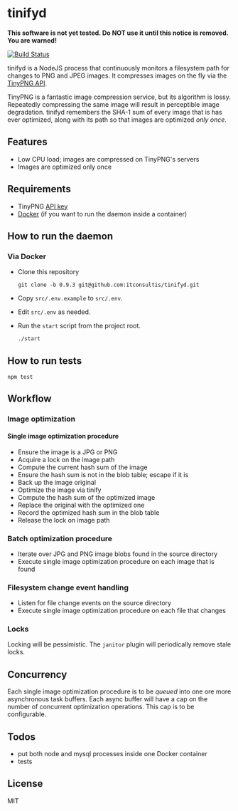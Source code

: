 # tinifyd

**This software is not yet tested. Do NOT use it until this notice is removed. You are warned!**

[![Build Status](https://travis-ci.org/itconsultis/tinifyd.svg?branch=master)](https://travis-ci.org/itconsultis/tinifyd)

tinifyd is a NodeJS process that continuously monitors a filesystem path
for changes to PNG and JPEG images. It compresses images on the fly via
the [TinyPNG API](https://tinypng.com/developers/reference).

TinyPNG is a fantastic image compression service, but its algorithm is lossy.
Repeatedly compressing the same image will result in perceptible image degradation.
tinifyd remembers the SHA-1 sum of every image that is has ever optimized, along
with its path so that images are optimized *only once*.

## Features

- Low CPU load; images are compressed on TinyPNG's servers
- Images are optimized only once

## Requirements

- TinyPNG [API key](https://tinypng.com/developers)
- [Docker](http://www.docker.com/) (if you want to run the daemon inside a container)

## How to run the daemon

### Via Docker

- Clone this repository

  ```
  git clone -b 0.9.3 git@github.com:itconsultis/tinifyd.git
  ```

- Copy `src/.env.example` to `src/.env`.

- Edit `src/.env` as needed.

- Run the `start` script from the project root.

  ```
  ./start
  ```

## How to run tests

```
npm test
```

## Workflow

### Image optimization

#### Single image optimization procedure

- Ensure the image is a JPG or PNG
- Acquire a lock on the image path
- Compute the current hash sum of the image
- Ensure the hash sum is not in the blob table; escape if it is
- Back up the image original
- Optimize the image via tinify
- Compute the hash sum of the optimized image
- Replace the original with the optimized one
- Record the optimized hash sum in the blob table
- Release the lock on image path

### Batch optimization procedure

- Iterate over JPG and PNG image blobs found in the source directory
- Execute single image optimization procedure on each image that is found

### Filesystem change event handling

- Listen for file change events on the source directory
- Execute single image optimization procedure on each file that changes


### Locks

Locking will be pessimistic. The `janitor` plugin will periodically remove
stale locks.

## Concurrency

Each single image optimization procedure is to be *queued* into one ore more
asynchronous task buffers. Each async buffer will have a cap on the number
of concurrent optimization operations. This cap is to be configurable.

## Todos

- put both node and mysql processes inside one Docker container
- tests

## License

MIT

